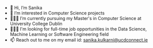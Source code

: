 - 👋 Hi, I’m Sanika
- 👀 I’m interested in Computer Science projects
- 👩🏼‍🎓 I’m currently pursuing my Master's in Computer Science at University College Dublin
- 👩🏻‍💻 I'm looking for full-time job opportunities in the Data Science, Machine Learning or Software Engineering field 
- 📫 Reach out to me on my email id: sanika.kulkarni@ucdconnect.ie

<!---
sanikak96/sanikak96 is a ✨ special ✨ repository because its `README.md` (this file) appears on your GitHub profile.
You can click the Preview link to take a look at your changes.
--->
